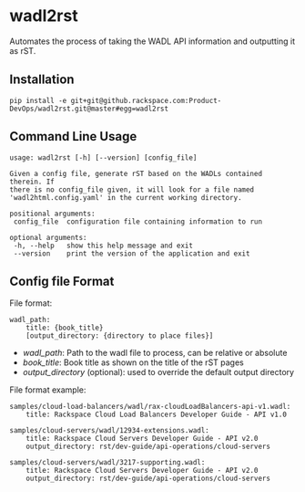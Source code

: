 # wadl2rst

Automates the process of taking the WADL API information and outputting it as rST.

## Installation

    pip install -e git+git@github.rackspace.com:Product-DevOps/wadl2rst.git@master#egg=wadl2rst

## Command Line Usage

    usage: wadl2rst [-h] [--version] [config_file]

    Given a config file, generate rST based on the WADLs contained therein. If
    there is no config_file given, it will look for a file named
    'wadl2html.config.yaml' in the current working directory.

    positional arguments:
     config_file  configuration file containing information to run

    optional arguments:
     -h, --help   show this help message and exit
     --version    print the version of the application and exit

## Config file Format

File format:

    wadl_path:
        title: {book_title}
        [output_directory: {directory to place files}]

- *wadl_path*: Path to the wadl file to process, can be relative or absolute
- *book_title*: Book title as shown on the title of the rST pages
- *output_directory* (optional): used to override the default output directory

File format example:

    samples/cloud-load-balancers/wadl/rax-cloudLoadBalancers-api-v1.wadl:
        title: Rackspace Cloud Load Balancers Developer Guide - API v1.0

    samples/cloud-servers/wadl/12934-extensions.wadl:
        title: Rackspace Cloud Servers Developer Guide - API v2.0
        output_directory: rst/dev-guide/api-operations/cloud-servers

    samples/cloud-servers/wadl/3217-supporting.wadl:
        title: Rackspace Cloud Servers Developer Guide - API v2.0
        output_directory: rst/dev-guide/api-operations/cloud-servers
